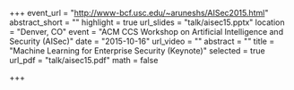 +++
event_url = "http://www-bcf.usc.edu/~aruneshs/AISec2015.html"
abstract_short = ""
highlight = true
url_slides = "talk/aisec15.pptx"
location = "Denver, CO"
event = "ACM CCS Workshop on Artificial Intelligence and Security (AISec)"
date = "2015-10-16"
url_video = ""
abstract = ""
title = "Machine Learning for Enterprise Security (Keynote)"
selected = true
url_pdf = "talk/aisec15.pdf"
math = false

+++

